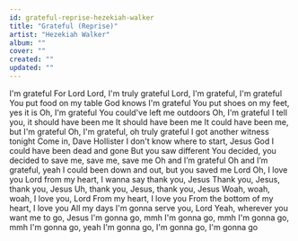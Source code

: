 ```yaml
---
id: grateful-reprise-hezekiah-walker
title: "Grateful (Reprise)"
artist: "Hezekiah Walker"
album: ""
cover: ""
created: ""
updated: ""
---
```


I'm grateful
For Lord
Lord, I'm truly grateful
Lord, I'm grateful, I'm grateful
You put food on my table
God knows I'm grateful
You put shoes on my feet, yes it is
Oh, I'm grateful
You could've left me outdoors
Oh, I'm grateful
I tell you, it should have been me
It should have been me
It could have been me, but I'm grateful
Oh, I'm grateful, oh truly grateful
I got another witness tonight
Come in, Dave Hollister
I don't know where to start, Jesus
God I could have been dead and gone
But you saw different
You decided, you decided to save me, save me, save me
Oh and I’m grateful
Oh and I’m grateful, yeah
I could been down and out, but you saved me Lord
Oh, I love you Lord from my heart, I wanna say thank you, Jesus
Thank you, Jesus, thank you, Jesus
Uh, thank you, Jesus, thank you, Jesus
Woah, woah, woah, I love you, Lord
From my heart, I love you
From the bottom of my heart, I love you
All my days I'm gonna serve you, Lord
Yeah, wherever you want me to go, Jesus
I'm gonna go, mmh I'm gonna go, mmh
I'm gonna go, mmh I'm gonna go, yeah
I'm gonna go, I'm gonna go, I'm gonna go